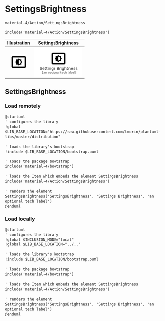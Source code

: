 # SettingsBrightness


```text
material-4/Action/SettingsBrightness
```

```text
include('material-4/Action/SettingsBrightness')
```



| Illustration | SettingsBrightness |
| :---: | :---: |
| ![illustration for Illustration](../../material-4/Action/SettingsBrightness.png) | ![illustration for SettingsBrightness](../../material-4/Action/SettingsBrightness.Local.png) |




## SettingsBrightness

### Load remotely
```plantuml
@startuml
' configures the library
!global $LIB_BASE_LOCATION="https://raw.githubusercontent.com/tmorin/plantuml-libs/master/distribution"

' loads the library's bootstrap
!include $LIB_BASE_LOCATION/bootstrap.puml

' loads the package bootstrap
include('material-4/bootstrap')

' loads the Item which embeds the element SettingsBrightness
include('material-4/Action/SettingsBrightness')

' renders the element
SettingsBrightness('SettingsBrightness', 'Settings Brightness', 'an optional tech label')
@enduml
```

### Load locally
```plantuml
@startuml
' configures the library
!global $INCLUSION_MODE="local"
!global $LIB_BASE_LOCATION="../.."

' loads the library's bootstrap
!include $LIB_BASE_LOCATION/bootstrap.puml

' loads the package bootstrap
include('material-4/bootstrap')

' loads the Item which embeds the element SettingsBrightness
include('material-4/Action/SettingsBrightness')

' renders the element
SettingsBrightness('SettingsBrightness', 'Settings Brightness', 'an optional tech label')
@enduml
```


